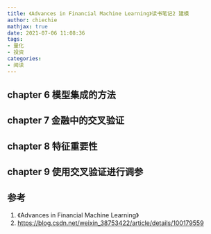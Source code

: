 ```yaml
---
title: 《Advances in Financial Machine Learning》读书笔记2 建模
author: chiechie
mathjax: true
date: 2021-07-06 11:08:36
tags: 
- 量化
- 投资
categories:
- 阅读
---
```


## chapter 6 模型集成的方法

## chapter 7 金融中的交叉验证

## chapter 8 特征重要性

## chapter 9 使用交叉验证进行调参




## 参考

1. 《Advances in Financial Machine Learning》
2. https://blog.csdn.net/weixin_38753422/article/details/100179559